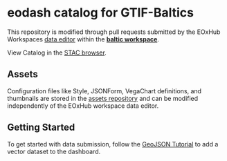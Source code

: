 # eodash catalog for GTIF-Baltics

This repository is modified through pull requests submitted by the EOxHub Workspaces [data editor](https://documentation.hub.eox.at/data-editor/) within the **[baltic workspace](https://workspace.baltic-gtif.hub-otc.eox.at/)**.


View Catalog in the [STAC browser](https://radiantearth.github.io/stac-browser/#/external/baltic-gtif.github.io/baltic-catalog/baltic/catalog.json?.language=en).

## Assets
Configuration files like Style, JSONForm, VegaChart definitions, and thumbnails are stored in the [assets repository](https://github.com/baltic-gtif/assets/) and can be modified independently of the EOxHub workspace data editor.

## Getting Started
To get started with data submission, follow the [GeoJSON Tutorial](https://documentation.hub.eox.at/geojson-tutorial/) to add a vector dataset to the dashboard.

